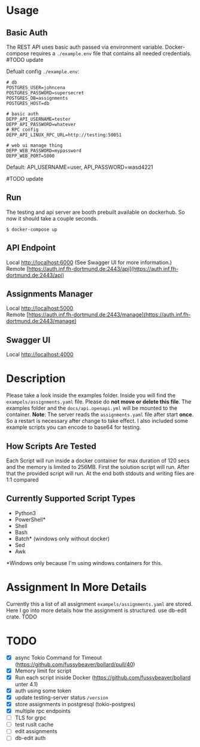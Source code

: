 
# Usage

## Basic Auth 

The REST API uses basic auth passed via environment variable. Docker-compose requires a ```./example.env``` file that contains all needed credentials.  
#TODO update

Defualt config ```./example.env```:

 ```
 # db
POSTGRES_USER=johncena
POSTGRES_PASSWORD=supersecret
POSTGRES_DB=assignments
POSTGRES_HOST=db

# basic auth
DEPP_API_USERNAME=tester
DEPP_API_PASSWORD=whatever
# RPC config
DEPP_API_LINUX_RPC_URL=http://testing:50051

# web ui manage thing
DEPP_WEB_PASSWORD=mypassword
DEPP_WEB_PORT=5000
 
 ```
Default: API_USERNAME=user, API_PASSWORD=wasd4221

#TODO update

## Run

The testing and api server are booth prebuilt available on dockerhub.
So now it should take a couple seconds.

```
$ docker-compose up
```

## API Endpoint
Local
[http://localhost:6000](http://localhost:6000) (See Swagger UI for more information.)  
Remote
[https://auth.inf.fh-dortmund.de:2443/api](https://auth.inf.fh-dortmund.de:2443/api)


## Assignments Manager
Local
[http://localhost:5000](http://localhost:4000)  
Remote
[https://auth.inf.fh-dortmund.de:2443/manage](https://auth.inf.fh-dortmund.de:2443/manage)

## Swagger UI
Local
[http://localhost:4000](http://localhost:4000)

# Description

Please take a look inside the examples folder. Inside you will find the `exampels/assignments.yaml` file. Please do **not move or delete this file**.
The examples folder and the `docs/api.openapi.yml` will be mounted to the container. **Note**: The server reads the `assignments.yaml` file after start **once**. So a restart is necessary after change to take effect. I also included some example scripts you can encode to base64 for testing.

## How Scripts Are Tested
Each Script will run inside a docker container for max duration of 120 secs and 
the memory is limited to 256MB. First the solution script will run. After that the provided script will run. At the end both stdouts and writing files are 1:1 compared

## Currently Supported Script Types

- Python3
- PowerShell\*
- Shell
- Bash
- Batch\* (windows only without docker)
- Sed
- Awk

\*Windows only because I'm using windows containers for this.

# Assignment In More Details

Currently this a list of all assignment `exampels/assignments.yaml` are stored.
Here I go into more details how the assignment is structured. use db-edit crate. TODO


# TODO

- [x] async Tokio Command for Timeout (https://github.com/fussybeaver/bollard/pull/40)
- [x] Memory limit for script
- [x] Run each script iniside Docker (https://github.com/fussybeaver/bollard unter 4.1)
- [x] auth using some token
- [x] update testing-server status `/version`
- [x] store assignments in postgresql (tokio-postgres)
- [x] multiple rpc endpoints
- [ ] TLS for grpc
- [ ] test ruslt cache
- [ ] edit assignments
- [ ] db-edit auth